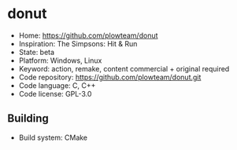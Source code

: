 # donut

- Home: https://github.com/plowteam/donut
- Inspiration: The Simpsons: Hit & Run
- State: beta
- Platform: Windows, Linux
- Keyword: action, remake, content commercial + original required
- Code repository: https://github.com/plowteam/donut.git
- Code language: C, C++
- Code license: GPL-3.0

## Building

- Build system: CMake
